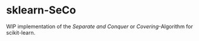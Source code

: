 # sklearn-SeCo

WIP implementation of the *Separate and Conquer* or *Covering*-Algorithm for scikit-learn.


